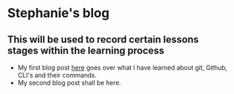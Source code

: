 # **Stephanie's blog**

## This will be used to record certain lessons stages within the learning process

* My first blog post [here](https://stephaniek94.github.io/Blog/git-and-cli-commands) goes over what I have learned about git, Github, CLI's and their commands.
* My second blog post shall be here.
